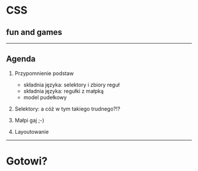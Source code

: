 # CSS

## fun and games

---

## Agenda

1. Przypomnienie podstaw

   * składnia języka: selektory i zbiory reguł
   * składnia języka: regułki z małpką
   * model pudełkowy

2. Selektory: a cóż w tym takiego trudnego?!?
3. Małpi gaj ;-)
4. Layoutowanie

---

<!-- .slide: data-background-image="gifs/ready.gif" -->

# Gotowi?
